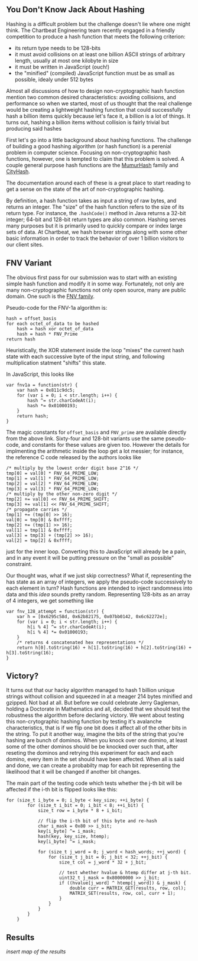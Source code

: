 
## You Don't Know Jack About Hashing

Hashing is a difficult problem but the challenge doesn't lie where one might think. The Chartbeat Engineering team recently engaged in a friendly competition to produce a hash function that meets the following criterion:

- its return type needs to be 128-bits
- it must avoid collisions on at least one billion ASCII strings of arbitrary length, usually at most one kilobyte in size
- it must be written in JavaScript (ouch!)
- the "minified" (compiled) JavaScript function must be as small as
  possible, idealy under 512 bytes

Almost all discussions of how to design non-cryptographic hash function 
mention two common desired characteristics: avoiding collisions, and 
performance so when we started, most of us thought that the real challenge would be 
creating a lightweight hashing function that could successfully hash 
a billion items quickly because let's face it, a billion is a lot of things. 
It turns out, hashing a billion items without collision is fairly 
trivial but producing said hashes 

First let's go into a little background about hashing functions. 
The challenge of building a good hashing algorithm (or hash function) is
a perenial problem in computer science. Focusing on non-cryptographic
hash functions, however, one is tempted to claim that this problem is solved.
A couple general purpose hash functions are the
[MumurHash](https://code.google.com/p/smhasher/) family and
[CityHash](https://code.google.com/p/cityhash/).

The documentation around each of these is a great place to start reading
to get a sense on the state of the art of non-cryptographic hashing.

By definition, a hash function takes as input
a string of raw bytes, and returns an integer. The "size" of the hash function
refers to the size of its return type. For instance, the `.hashCode()` method
in Java returns a 32-bit integer; 64-bit and 128-bit return types are also
common. Hashing serves many purposes but it is primarily used to quickly
compare or index large sets of data. At Chartbeat, we hash browser strings
along with some other basic information in order to track the behavior
of over 1 billion visitors to our client sites.


## FNV Variant

The obvious first pass for our submission was to start with an existing simple
hash function and modify it in some way. Fortunately, not only are many
non-cryptographic functions not only open source, many are public domain.
One such is the [FNV family](http://www.isthe.com/chongo/tech/comp/fnv/).

Pseudo-code for the FNV-1a algorithm is:

    hash = offset_basis
    for each octet_of_data to be hashed
        hash = hash xor octet_of_data
        hash = hash * FNV_Prime
    return hash

Heuristically, the XOR statement inside the loop "mixes" the current hash state
with each successive byte of the input string, and following multiplication
statment "shifts" this state.

In JavaScript, this looks like

    var fnv1a = function(str) {
        var hash = 0x811c9dc5;
        for (var i = 0; i < str.length; i++) {
            hash ^= str.charCodeAt(i);
            hash *= 0x01000193;
        }
        return hash;
    }

The magic constants for `offset_basis` and `FNV_prime` are available directly
from the above link. Sixty-four and 128-bit variants use the same pseudo-code,
and constants for these values are given too. However the details for
implmenting the arithmetic inside the loop get a lot messier; for instance,
the reference C code released by the authors looks like

    /* multiply by the lowest order digit base 2^16 */
    tmp[0] = val[0] * FNV_64_PRIME_LOW;
    tmp[1] = val[1] * FNV_64_PRIME_LOW;
    tmp[2] = val[2] * FNV_64_PRIME_LOW;
    tmp[3] = val[3] * FNV_64_PRIME_LOW;
    /* multiply by the other non-zero digit */
    tmp[2] += val[0] << FNV_64_PRIME_SHIFT;
    tmp[3] += val[1] << FNV_64_PRIME_SHIFT;
    /* propagate carries */
    tmp[1] += (tmp[0] >> 16);
    val[0] = tmp[0] & 0xffff;
    tmp[2] += (tmp[1] >> 16);
    val[1] = tmp[1] & 0xffff;
    val[3] = tmp[3] + (tmp[2] >> 16);
    val[2] = tmp[2] & 0xffff;

just for the inner loop. Converting this to JavaScript will already be a
pain, and in any event it will be putting pressure on the "small as possible"
constraint.

Our thought was, what if we just skip correctness? What if, representing the
has state as an array of integers, we apply the pseudo-code successively to
each element in turn? Hash functions are intended to inject randomness into
data and this _idea_ sounds pretty random. Representing 128-bits as an array
of 4 integers, we get something like

    var fnv_128_attempt = function(str) {
        var h = [0x6295c58d, 0x62b82175, 0x07bb0142, 0x6c62272e];
        for (var i = 0; i < str.length; i++) {
            h[i % 4] ^= str.charCodeAt(i);
            h[i % 4] *= 0x01000193;
        }
        /* returns 4 concatenated hex representations */
        return h[0].toString(16) + h[1].toString(16) + h[2].toString(16) + h[3].toString(16);
    }

## Victory?
It turns out that our hacky algorithm managed to hash 1 billion unique strings 
without collision and squeezed in at a meager 214 bytes minified and gzipped.
Not bad at all. But before we could celebrate Jerry Gagleman, holding a Doctorate
in Mathematics and all, decided that we should test the robustness the algorithm before
declaring victory. We went about testing this non-crytographic hashing function
by testing it's avalanche characteristics, that is if we flip one bit does it affect
all of the other bits in the string. To put it another way, imagine the bits of the string
that you're hashing are bunch of dominos. When you knock over one domino, at least some
of the other dominos should be be knocked over such that, after reseting the dominos
and retrying this experiment for each and each domino, every item in the set should 
have been affected. When all is said and done, we can create a probabilty map for each
bit representing the likelihood that it will be changed if another bit changes.

The main part of the testing code which tests whether the j-th bit will be affected
if the i-th bit is flipped looks like this:

    for (size_t i_byte = 0; i_byte < key_size; ++i_byte) {
            for (size_t i_bit = 0; i_bit < 8; ++i_bit) {
                size_t row = i_byte * 8 + i_bit;

                // flip the i-th bit of this byte and re-hash
                char i_mask = 0x80 >> i_bit;
                key[i_byte] ^= i_mask;
                hash(key, key_size, htemp);
                key[i_byte] ^= i_mask;

                for (size_t j_word = 0; j_word < hash_words; ++j_word) {
                    for (size_t j_bit = 0; j_bit < 32; ++j_bit) {
                        size_t col = j_word * 32 + j_bit;

                        // test whether hvalue & htemp differ at j-th bit.
                        uint32_t j_mask = 0x80000000 >> j_bit;
                        if ((hvalue[j_word] ^ htemp[j_word]) & j_mask) {
                            double curr = MATRIX_GET(results, row, col);
                            MATRIX_SET(results, row, col, curr + 1);
                        }
                    }
                }
            }
        }
        
## Results 

_insert map of the results_
